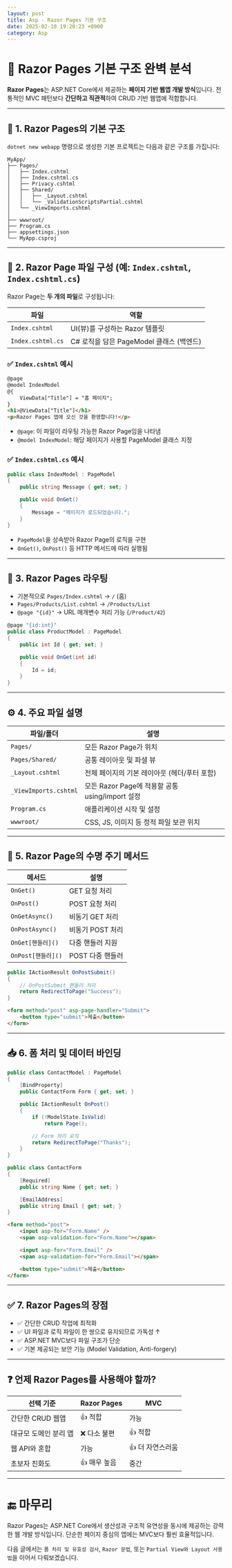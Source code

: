 ```yaml
---
layout: post
title: Asp - Razor Pages 기본 구조
date: 2025-02-10 19:20:23 +0900
category: Asp
---
```

# 📘 Razor Pages 기본 구조 완벽 분석

**Razor Pages**는 ASP.NET Core에서 제공하는 **페이지 기반 웹앱 개발 방식**입니다. 전통적인 MVC 패턴보다 **간단하고 직관적**하여 CRUD 기반 웹앱에 적합합니다.

---

## 🧱 1. Razor Pages의 기본 구조

`dotnet new webapp` 명령으로 생성한 기본 프로젝트는 다음과 같은 구조를 가집니다:

```
MyApp/
├── Pages/
│   ├── Index.cshtml
│   ├── Index.cshtml.cs
│   ├── Privacy.cshtml
│   ├── Shared/
│   │   ├── _Layout.cshtml
│   │   └── _ValidationScriptsPartial.cshtml
│   └── _ViewImports.cshtml
│
├── wwwroot/
├── Program.cs
├── appsettings.json
└── MyApp.csproj
```

---

## 📄 2. Razor Page 파일 구성 (예: `Index.cshtml`, `Index.cshtml.cs`)

Razor Page는 **두 개의 파일**로 구성됩니다:

| 파일 | 역할 |
|------|------|
| `Index.cshtml` | UI(뷰)를 구성하는 Razor 템플릿 |
| `Index.cshtml.cs` | C# 로직을 담은 PageModel 클래스 (백엔드) |

### ✅ `Index.cshtml` 예시

```html
@page
@model IndexModel
@{
    ViewData["Title"] = "홈 페이지";
}
<h1>@ViewData["Title"]</h1>
<p>Razor Pages 앱에 오신 것을 환영합니다!</p>
```

- `@page`: 이 파일이 라우팅 가능한 Razor Page임을 나타냄
- `@model IndexModel`: 해당 페이지가 사용할 PageModel 클래스 지정

### ✅ `Index.cshtml.cs` 예시

```csharp
public class IndexModel : PageModel
{
    public string Message { get; set; }

    public void OnGet()
    {
        Message = "페이지가 로드되었습니다.";
    }
}
```

- `PageModel`을 상속받아 Razor Page의 로직을 구현
- `OnGet()`, `OnPost()` 등 HTTP 메서드에 따라 실행됨

---

## 🚦 3. Razor Pages 라우팅

- 기본적으로 `Pages/Index.cshtml` → `/` (홈)
- `Pages/Products/List.cshtml` → `/Products/List`
- `@page "{id}"` → URL 매개변수 처리 가능 (`/Product/42`)

```csharp
@page "{id:int}"
public class ProductModel : PageModel
{
    public int Id { get; set; }

    public void OnGet(int id)
    {
        Id = id;
    }
}
```

---

## ⚙️ 4. 주요 파일 설명

| 파일/폴더 | 설명 |
|-----------|------|
| `Pages/` | 모든 Razor Page가 위치 |
| `Pages/Shared/` | 공통 레이아웃 및 파셜 뷰 |
| `_Layout.cshtml` | 전체 페이지의 기본 레이아웃 (헤더/푸터 포함) |
| `_ViewImports.cshtml` | 모든 Razor Page에 적용할 공통 using/import 설정 |
| `Program.cs` | 애플리케이션 시작 및 설정 |
| `wwwroot/` | CSS, JS, 이미지 등 정적 파일 보관 위치 |

---

## 🔁 5. Razor Page의 수명 주기 메서드

| 메서드 | 설명 |
|--------|------|
| `OnGet()` | GET 요청 처리 |
| `OnPost()` | POST 요청 처리 |
| `OnGetAsync()` | 비동기 GET 처리 |
| `OnPostAsync()` | 비동기 POST 처리 |
| `OnGet[핸들러]()` | 다중 핸들러 지원 |
| `OnPost[핸들러]()` | POST 다중 핸들러 |

```csharp
public IActionResult OnPostSubmit()
{
    // OnPostSubmit 핸들러 처리
    return RedirectToPage("Success");
}
```

```html
<form method="post" asp-page-handler="Submit">
    <button type="submit">제출</button>
</form>
```

---

## 📥 6. 폼 처리 및 데이터 바인딩

```csharp
public class ContactModel : PageModel
{
    [BindProperty]
    public ContactForm Form { get; set; }

    public IActionResult OnPost()
    {
        if (!ModelState.IsValid)
            return Page();

        // Form 처리 로직
        return RedirectToPage("Thanks");
    }
}

public class ContactForm
{
    [Required]
    public string Name { get; set; }

    [EmailAddress]
    public string Email { get; set; }
}
```

```html
<form method="post">
    <input asp-for="Form.Name" />
    <span asp-validation-for="Form.Name"></span>

    <input asp-for="Form.Email" />
    <span asp-validation-for="Form.Email"></span>

    <button type="submit">제출</button>
</form>
```

---

## ✅ 7. Razor Pages의 장점

- ✅ 간단한 CRUD 작업에 최적화
- ✅ UI 파일과 로직 파일이 한 쌍으로 유지되므로 가독성 ↑
- ✅ ASP.NET MVC보다 파일 구조가 단순
- ✅ 기본 제공되는 보안 기능 (Model Validation, Anti-forgery)

---

## ❓ 언제 Razor Pages를 사용해야 할까?

| 선택 기준 | Razor Pages | MVC |
|-----------|--------------|-----|
| 간단한 CRUD 웹앱 | 👍 적합 | 가능 |
| 대규모 도메인 분리 앱 | ❌ 다소 불편 | 👍 적합 |
| 웹 API와 혼합 | 가능 | 👍 더 자연스러움 |
| 초보자 친화도 | 👍 매우 높음 | 중간 |

---

# 🔚 마무리

Razor Pages는 ASP.NET Core에서 생산성과 구조적 유연성을 동시에 제공하는 강력한 웹 개발 방식입니다. 단순한 페이지 중심의 앱에는 MVC보다 훨씬 효율적입니다.

다음 글에서는 `폼 처리 및 유효성 검사`, `Razor 문법`, 또는 `Partial View와 Layout 사용법`을 이어서 다뤄보겠습니다.